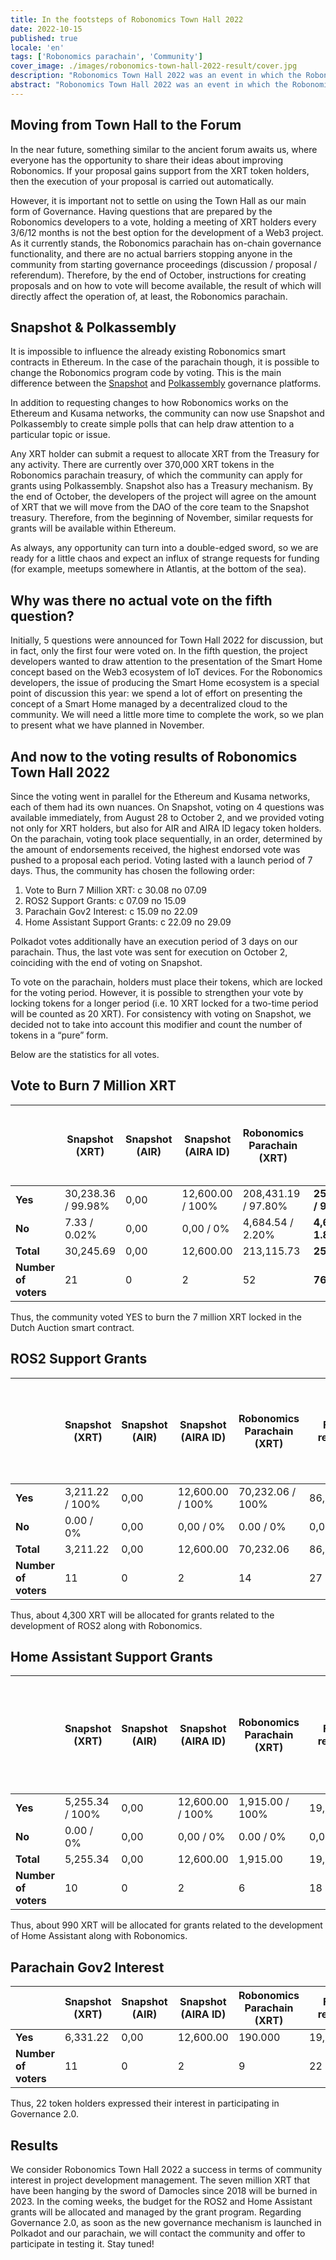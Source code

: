 ```yaml
---
title: In the footsteps of Robonomics Town Hall 2022
date: 2022-10-15
published: true
locale: 'en'
tags: ['Robonomics parachain', 'Community']
cover_image: ./images/robonomics-town-hall-2022-result/cover.jpg
description: "Robonomics Town Hall 2022 was an event in which the Robonomics project developers tried to test the currently available governance tools for the XRT token holder DAO. Now the project has the ability to poll token holders of XRT on Ethereum, and critically we have a governance management tool in the Polkadot ecosystem."
abstract: "Robonomics Town Hall 2022 was an event in which the Robonomics project developers tried to test the currently available governance tools for the XRT token holder DAO. Now the project has the ability to poll token holders of XRT on Ethereum, and critically we have a governance management tool in the Polkadot ecosystem."
---
```


## Moving from Town Hall to the Forum

In the near future, something similar to the ancient forum awaits us, where everyone has the opportunity to share their ideas about improving Robonomics. If your proposal gains support from the XRT token holders, then the execution of your proposal is carried out automatically. 

However, it is important not to settle on using the Town Hall as our main form of Governance. Having questions that are prepared by the Robonomics developers to a vote, holding a meeting of XRT holders every 3/6/12 months is not the best option for the development of a Web3 project. As it currently stands, the Robonomics parachain has on-chain governance functionality, and there are no actual barriers stopping anyone in the community from starting governance proceedings (discussion / proposal / referendum). Therefore, by the end of October, instructions for creating proposals and on how to vote will become available, the result of which will directly affect the operation of, at least, the Robonomics parachain.

## Snapshot & Polkassembly

It is impossible to influence the already existing Robonomics smart contracts in Ethereum. In the case of the parachain though, it is possible to change the Robonomics program code by voting. This is the main difference between the [Snapshot](https://snapshot.org/#/developers.robonomics.eth) and [Polkassembly](https://robonomics.polkassembly.io/) governance platforms.

In addition to requesting changes to how Robonomics works on the Ethereum and Kusama networks, the community can now use Snapshot and Polkassembly to create simple polls that can help draw attention to a particular topic or issue. 

Any XRT holder can submit a request to allocate XRT from the Treasury for any activity. There are currently over 370,000 XRT tokens in the Robonomics parachain treasury, of which the community can apply for grants using Polkassembly. Snapshot also has a Treasury mechanism. By the end of October, the developers of the project will agree on the amount of XRT that we will move from the DAO of the core team to the Snapshot treasury. 
Therefore, from the beginning of November, similar requests for grants will be available within Ethereum.   

As always, any opportunity can turn into a double-edged sword, so we are ready for a little chaos and expect an influx of strange requests for funding (for example, meetups somewhere in Atlantis, at the bottom of the sea).

## Why was there no actual vote on the fifth question?

Initially, 5 questions were announced for Town Hall 2022 for discussion, but in fact, only the first four were voted on. In the fifth question, the project developers wanted to draw attention to the presentation of the Smart Home concept based on the Web3 ecosystem of IoT devices. For the Robonomics developers, the issue of producing the Smart Home ecosystem is a special point of discussion this year: we spend a lot of effort on presenting the concept of a Smart Home managed by a decentralized cloud to the community. We will need a little more time to complete the work, so we plan to present what we have planned in November.

## And now to the voting results of Robonomics Town Hall 2022

Since the voting went in parallel for the Ethereum and Kusama networks, each of them had its own nuances. On Snapshot, voting on 4 questions was available immediately, from August 28 to October 2, and we provided voting not only for XRT holders, but also for AIR and AIRA ID legacy token holders. On the parachain, voting took place sequentially, in an order, determined by the amount of endorsements received, the highest endorsed vote was pushed to a proposal each period. Voting lasted with a launch period of 7 days. Thus, the community has chosen the following order:

1. Vote to Burn 7 Million XRT: с 30.08 по 07.09
2. ROS2 Support Grants: c 07.09 по 15.09
3. Parachain Gov2 Interest: с 15.09 по 22.09
4. Home Assistant Support Grants: c 22.09 по 29.09

Polkadot votes additionally have an execution period of 3 days on our parachain. Thus, the last vote was sent for execution on October 2, coinciding with the end of voting on Snapshot.

To vote on the parachain, holders must place their tokens, which are locked for the voting period. However, it is possible to strengthen your vote by locking tokens for a longer period (i.e. 10 XRT locked for a two-time period will be counted as 20 XRT). For consistency with voting on Snapshot, we decided not to take into account this modifier and count the number of tokens in a “pure” form.

Below are the statistics for all votes.

## Vote to Burn 7 Million XRT

<div class="big-table">

  |                        | Snapshot (XRT)     | Snapshot (AIR) | Snapshot (AIRA ID) | Robonomics Parachain (XRT) | Final results            | Turnout versus circulating supply (1,637,942 XRT) |
  |------------------------|--------------------|----------------|--------------------|----------------------------|--------------------------|---------------------------------------------------|                                             
  | **Yes**                | 30,238.36 / 99.98% | 0,00           | 12,600.00 / 100%   | 208,431.19 / 97.80%        | **251,269.55 / 98.17%**  | 15.34%                                            |
  | **No**                 | 7.33 / 0.02%       | 0,00           | 0,00 / 0%          | 4,684.54 / 2.20%           | **4,691.87 / 1.83%**     | 0.29%                                             |
  | **Total**              | 30,245.69          | 0,00           | 12,600.00          | 213,115.73                 | **255,961.42**           | 15.63%                                            |
  | **Number of voters**   | 21                 | 0              | 2                  | 52                         | **76**                   |                                                   |

</div>

Thus, the community voted YES to burn the 7 million XRT locked in the Dutch Auction smart contract.

## ROS2 Support Grants

<div class="big-table">

|                        | Snapshot (XRT)     | Snapshot (AIR) | Snapshot (AIRA ID) | Robonomics Parachain (XRT) | Final results        | Budget of ROS2 Grants (1 yes/no vote XRT = ± 20 grant XRT)|
|------------------------|--------------------|----------------|--------------------|----------------------------|----------------------|-----------------------------------------------------------| 
| **Yes**                | 3,211.22 / 100%    | 0,00           | 12,600.00 / 100%   | 70,232.06 / 100%           | 86,043.28            | +4,302.16                                                 |
| **No**                 | 0.00 / 0%          | 0,00           | 0,00 / 0%          | 0.00 / 0%                  | 0,00                 | -0.00                                                     |
| **Total**              | 3,211.22           | 0,00           | 12,600.00          | 70,232.06                  | 86,043.28            | **4,302.16**                                              |
| **Number of voters**   | 11                 | 0              | 2                  | 14                         | 27                   |                                                           |

</div>

Thus, about 4,300 XRT will be allocated for grants related to the development of ROS2 along with Robonomics.

## Home Assistant Support Grants


<div class="big-table">

|                        | Snapshot (XRT)     | Snapshot (AIR) | Snapshot (AIRA ID) | Robonomics Parachain (XRT) | Final results        | Budget of Hass Grants (1 yes/no vote XRT = ± 20 grant XRT) |
|------------------------|--------------------|----------------|--------------------|----------------------------|----------------------|------------------------------------------------------------| 
| **Yes**                | 5,255.34 / 100%    | 0,00           | 12,600.00 / 100%   | 1,915.00 / 100%            | 19,770.34            | +988.52                                                    |
| **No**                 | 0.00 / 0%          | 0,00           | 0,00 / 0%          | 0.00 / 0%                  | 0,00                 | -0.00                                                      |
| **Total**              | 5,255.34           | 0,00           | 12,600.00          | 1,915.00                   | 19,770.34            | **988.52**                                                 |
| **Number of voters**   | 10                 | 0              | 2                  | 6                          | 18                   |                                                            |


</div>

Thus, about 990 XRT will be allocated for grants related to the development of Home Assistant along with Robonomics.

## Parachain Gov2 Interest

<div class="big-table">

|                     | Snapshot (XRT) | Snapshot (AIR)     | Snapshot (AIRA ID) | Robonomics Parachain (XRT) | Final results |
|---------------------|----------------|--------------------|--------------------|----------------------------|---------------|
| **Yes**             | 6,331.22       | 0,00               | 12,600.00          | 190.000                    | 19,121.22     |
| **Number of voters**| 11             | 0                  | 2                  | 9                          | 22            |

</div>

Thus, 22 token holders expressed their interest in participating in Governance 2.0.

## Results

We consider Robonomics Town Hall 2022 a success in terms of community interest in project development management. The seven million XRT that have been hanging by the sword of Damocles since 2018 will be burned in 2023. In the coming weeks, the budget for the ROS2 and Home Assistant grants will be allocated and managed by the grant program. Regarding Governance 2.0, as soon as the new governance mechanism is launched in Polkadot and our parachain, we will contact the community and offer to participate in testing it. Stay tuned!